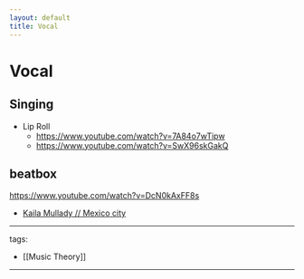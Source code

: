 ```yaml
---
layout: default
title: Vocal
---
```


# Vocal


## Singing

* Lip Roll 
  * https://www.youtube.com/watch?v=7A84o7wTipw
  * https://www.youtube.com/watch?v=SwX96skGakQ

## beatbox
https://www.youtube.com/watch?v=DcN0kAxFF8s

* [Kaila Mullady // Mexico city](https://www.youtube.com/watch?v=Y2t4IB_hUvk)


---
tags:
  - [[Music Theory]]
  
---
